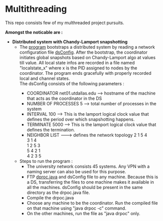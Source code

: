 # Multithreading

This repo consists few of my multhreaded project pursuits. 

**Amongst the noticable are :**

- **Distributed system with Chandy-Lamport snapshotting**
  - The [program](https://github.com/papillon88/Multithreading/blob/a70761c1572b6ec7fa6135a2908a3bdaac25d7c4/src/dproc.java) bootstraps a distributed system by reading a network configuration file [dsConfig](https://github.com/papillon88/Multithreading/blob/a70761c1572b6ec7fa6135a2908a3bdaac25d7c4/src/dsConfig). After the bootstrap, the coordinator initiates global snapshots based on Chandy-Lamport algo at <INTERVAL> values till <TERMINATION> value. All local state infos are recorded in a file named "localstate_x" where x is the PID assigned to nodes by the coordinator. The program ends gracefully with properly recorded local and channel states.  
    The dsConfig consists of the following parameters :
    - COORDINATOR net01.utdallas.edu --> hostname of the machine that acts as the coordinator in the DS
    - NUMBER OF PROCESSES 5 --> total number of processes in the system
    - INTERVAL 100 --> This is the lamport logical clock value that defines the period over which snapshotting happens.
    - TERMINATE 5000 --> This is the lamport logical clock value that defines the termination.
    - NEIGHBOR LIST  ---> defines the network topology
        2 1 5 4  
        3 1 4  
        1 2 5 3  
        5 4 2 1  
        4 2 3 5  
  - Steps to run the program :
    - The university network consists 45 systems. Any VPN with a naming server can also be used for this purpose. 
    - FTP [dproc.java](https://github.com/papillon88/Multithreading/blob/a70761c1572b6ec7fa6135a2908a3bdaac25d7c4/src/dproc.java) and dsConfig file to any machine. Because this is a DS, transferring the files to one machine makes it available in all the machines. dsConfig should be present in the same directory as the drpoc.java file. 
    - Compile the drpoc.java
    - Choose any machine to be the coordinator. Run the compiled file on that machine using "java drpoc -c" command.
    - On the other machines, run the file as "java drpoc" only. 
  
    
